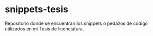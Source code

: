 # snippets-tesis
Repositorio donde se encuentran los snippets o pedazos de código utilizados en mi Tesis de licenciatura.

